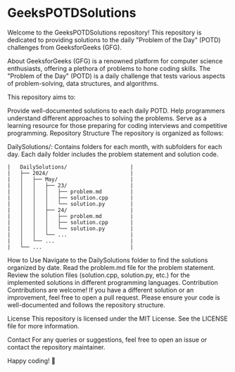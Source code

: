 # GeeksPOTDSolutions
Welcome to the GeeksPOTDSolutions repository! This repository is dedicated to providing solutions to the daily "Problem of the Day" (POTD) challenges from GeeksforGeeks (GFG).

About
GeeksforGeeks (GFG) is a renowned platform for computer science enthusiasts, offering a plethora of problems to hone coding skills. The "Problem of the Day" (POTD) is a daily challenge that tests various aspects of problem-solving, data structures, and algorithms.

This repository aims to:

Provide well-documented solutions to each daily POTD.
Help programmers understand different approaches to solving the problems.
Serve as a learning resource for those preparing for coding interviews and competitive programming.
Repository Structure
The repository is organized as follows:

DailySolutions/: Contains folders for each month, with subfolders for each day. Each daily folder includes the problem statement and solution code.

	|	DailySolutions/                    |
	|	├── 2024/                          |
	|	│   ├── May/                       |
	|	│   │   ├── 23/                    |
	|	│   │   │   ├── problem.md         |
	|	│   │   │   ├── solution.cpp       |
	|	│   │   │   └── solution.py        |
	|	│   │   ├── 24/                    |
	|	│   │   │   ├── problem.md         |
	|	│   │   │   ├── solution.cpp       |
	|	│   │   │   └── solution.py        |
	|	│   │   └── ...                    |
	|	│   └── ...                        |
	|	└── ...                            |


How to Use
Navigate to the DailySolutions folder to find the solutions organized by date.
Read the problem.md file for the problem statement.
Review the solution files (solution.cpp, solution.py, etc.) for the implemented solutions in different programming languages.
Contribution
Contributions are welcome! If you have a different solution or an improvement, feel free to open a pull request. Please ensure your code is well-documented and follows the repository structure.

License
This repository is licensed under the MIT License. See the LICENSE file for more information.

Contact
For any queries or suggestions, feel free to open an issue or contact the repository maintainer.


Happy coding! 🚀

